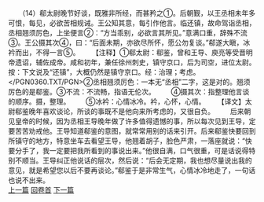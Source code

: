 　　（14）郗太尉晚节好谈，既雅非所经，而甚矜之①。后朝觐，以王丞相未年多可恨，每见，必欲苦相规诫。王公知其意，每引作他言。临还镇，故命驾诣丞相，丞相翘须厉色，上坐便言②：“方当乖别，必欲言其所见。”意满口重，辞殊不流③。王公摄其次④，曰：“后面未期，亦欲尽所怀，愿公勿复谈。”郗遂大瞋，冰衿而出，不得一言⑤。
　　【注释】①郗太尉：郗鉴，曾和王导、庾亮等受晋明帝遗诏，辅佐成帝。咸和初年，兼任徐州刺史，镇守京口，后为司空，进位太尉。按：下文说及“还镇”，大概仍然是镇守京口。经：治理；考虑。</PGN0360.TXT/PGN>②丞相翘须厉色：一本无“丞相”二字，这是对的。翘须厉色的是郗鉴。③不流：不流畅，指语无伦次。
　　④摄其次：指整理他言谈的顺序。摄，整理。
　　⑤冰衿：心情冰冷。衿，心怀，心情。
　　【译文】太尉郗鉴晚年喜欢谈论，所谈的事既不是他向来所考虑的，又很自负。
　　后来朝见皇帝的时候，因为丞相王导晚年做了许多值得遗憾的事，所以每次见到王导，定要苦苦劝戒他。王导知道郗鉴的意图，就常常用别的话来引开。后来郗鉴快要回到所镇守的地方，特意坐车去看望王导，他翘着胡子，脸色严肃，一落座就说：“快要分手了，我一定要把我所看到的事说出来。”他很自满，口气很重，可是话说得特别不顺当。王导纠正他说话的层次，然后说：“后会无定期，我也想尽量说出我的意见，就是希望您以后不要再谈论。”郗鉴于是非常生气，心情冰冷地走了，一句话也说不出来。
<br>[上一篇](10_13) [回卷首](10_00) [下一篇](10_15)
